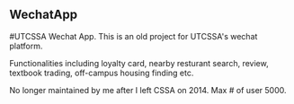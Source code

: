## WechatApp

#UTCSSA Wechat App.
This is an old project for UTCSSA's wechat platform.

Functionalities including loyalty card, nearby resturant search, review, textbook trading, off-campus housing finding etc.

No longer maintained by me after I left CSSA on 2014. Max # of user 5000.  

